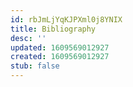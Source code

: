```yaml
---
id: rbJmLjYqKJPXml0j8YNIX
title: Bibliography
desc: ''
updated: 1609569012927
created: 1609569012927
stub: false
---
```


